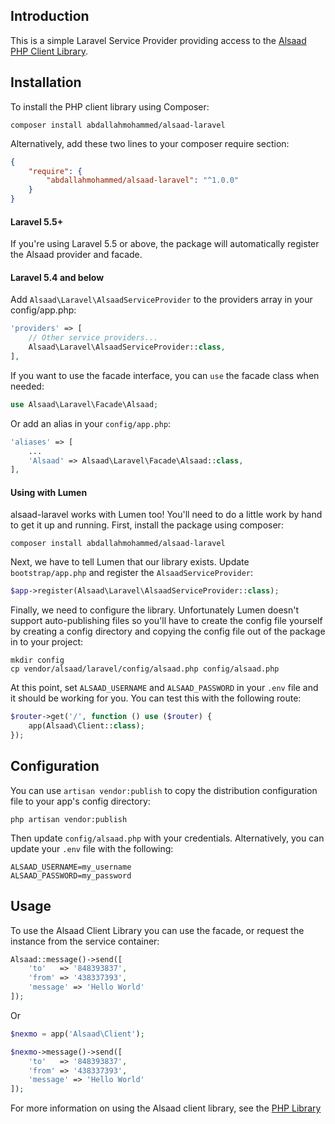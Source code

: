 ## Introduction

This is a simple Laravel Service Provider providing access to the [Alsaad PHP Client Library](https://github.com/AbdallaMohammed/alsaad-php).

## Installation

To install the PHP client library using Composer:

```
composer install abdallahmohammed/alsaad-laravel
```

Alternatively, add these two lines to your composer require section:

```json
{
    "require": {
        "abdallahmohammed/alsaad-laravel": "^1.0.0"
    }
}
```

#### Laravel 5.5+

If you're using Laravel 5.5 or above, the package will automatically register the Alsaad provider and facade.

#### Laravel 5.4 and below

Add `Alsaad\Laravel\AlsaadServiceProvider` to the providers array in your config/app.php:

```php
'providers' => [
    // Other service providers...
    Alsaad\Laravel\AlsaadServiceProvider::class,
],
```

If you want to use the facade interface, you can `use` the facade class when needed:

```php
use Alsaad\Laravel\Facade\Alsaad;
```

Or add an alias in your `config/app.php`:

```php
'aliases' => [
    ...
    'Alsaad' => Alsaad\Laravel\Facade\Alsaad::class,
],
```

#### Using with Lumen

alsaad-laravel works with Lumen too! You'll need to do a little work by hand to get it up and running. First, install the package using composer:

```text
composer install abdallahmohammed/alsaad-laravel
```

Next, we have to tell Lumen that our library exists. Update `bootstrap/app.php` and register the `AlsaadServiceProvider`:

```php
$app->register(Alsaad\Laravel\AlsaadServiceProvider::class);
```

Finally, we need to configure the library. Unfortunately Lumen doesn't support auto-publishing files so you'll have to create the config file yourself by creating a config directory and copying the config file out of the package in to your project:

```text
mkdir config
cp vendor/alsaad/laravel/config/alsaad.php config/alsaad.php
```

At this point, set `ALSAAD_USERNAME` and `ALSAAD_PASSWORD` in your `.env` file and it should be working for you. You can test this with the following route:

```php
$router->get('/', function () use ($router) {
    app(Alsaad\Client::class);
});
```

## Configuration

You can use `artisan vendor:publish` to copy the distribution configuration file to your app's config directory:

```text
php artisan vendor:publish
```

Then update `config/alsaad.php` with your credentials. Alternatively, you can update your `.env` file with the following:

```text
ALSAAD_USERNAME=my_username
ALSAAD_PASSWORD=my_password
```

## Usage

To use the Alsaad Client Library you can use the facade, or request the instance from the service container:

```php
Alsaad::message()->send([
    'to'   => '848393837',
    'from' => '438337393',
    'message' => 'Hello World'
]);
```

Or

```php
$nexmo = app('Alsaad\Client');

$nexmo->message()->send([
    'to'   => '848393837',
    'from' => '438337393',
    'message' => 'Hello World'
]);
```

For more information on using the Alsaad client library, see the [PHP Library](https://github.com/AbdallaMohammed/alsaad-php)
